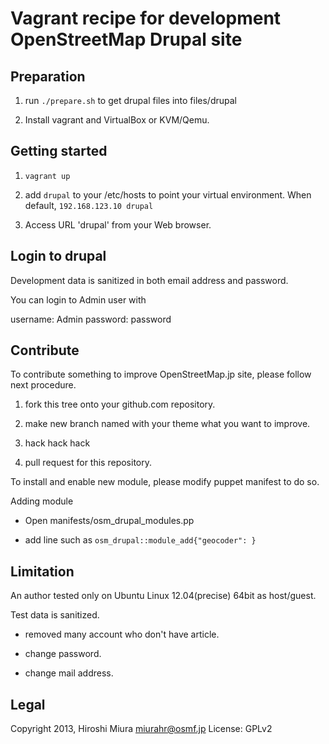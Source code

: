 Vagrant recipe for development OpenStreetMap Drupal site
=====================================================

Preparation
--------

1. run ```./prepare.sh``` to get drupal files into files/drupal

2. Install vagrant and VirtualBox or KVM/Qemu.


Getting started
--------

1. ```vagrant up```

1. add `drupal` to your /etc/hosts to point your virtual environment.
   When default, ```192.168.123.10 drupal```

1. Access URL 'drupal' from your Web browser.


Login to drupal
---------

Development data is sanitized in both email address and password.

You can login to Admin user with 

username: Admin
password: password


Contribute
------------

To contribute something to improve OpenStreetMap.jp site, please follow
next procedure.

1. fork this tree onto your github.com repository.

1. make new branch named with your theme what you want to improve.

1. hack hack hack

1. pull request for this repository.


To install and enable new module, please modify  puppet manifest to do so.


Adding module

* Open manifests/osm_drupal_modules.pp

* add line such as `osm_drupal::module_add{"geocoder": }`


Limitation
------------

An author tested only on Ubuntu Linux 12.04(precise) 64bit as host/guest.

Test data is sanitized. 

* removed many account who don't have article.

* change password.

* change mail address.

Legal
---------------

Copyright 2013, Hiroshi Miura <miurahr@osmf.jp>
License: GPLv2
